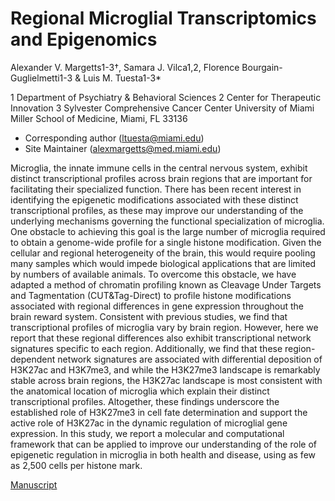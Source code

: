 # Regional Microglial Transcriptomics and Epigenomics

Alexander V. Margetts1-3†, Samara J. Vilca1,2, Florence Bourgain-Guglielmetti1-3 & Luis M. Tuesta1-3*

1 Department of Psychiatry & Behavioral Sciences
2 Center for Therapeutic Innovation
3 Sylvester Comprehensive Cancer Center
  University of Miami Miller School of Medicine, Miami, FL 33136
* Corresponding author (ltuesta@miami.edu)
* Site Maintainer (alexmargetts@med.miami.edu)

Microglia, the innate immune cells in the central nervous system, exhibit distinct transcriptional profiles
across brain regions that are important for facilitating their specialized function. There has been recent
interest in identifying the epigenetic modifications associated with these distinct transcriptional profiles,
as these may improve our understanding of the underlying mechanisms governing the functional
specialization of microglia. One obstacle to achieving this goal is the large number of microglia required
to obtain a genome-wide profile for a single histone modification. Given the cellular and regional
heterogeneity of the brain, this would require pooling many samples which would impede biological
applications that are limited by numbers of available animals. To overcome this obstacle, we have
adapted a method of chromatin profiling known as Cleavage Under Targets and Tagmentation
(CUT&Tag-Direct) to profile histone modifications associated with regional differences in gene
expression throughout the brain reward system. Consistent with previous studies, we find that
transcriptional profiles of microglia vary by brain region. However, here we report that these regional
differences also exhibit transcriptional network signatures specific to each region. Additionally, we find
that these region-dependent network signatures are associated with differential deposition of H3K27ac
and H3K7me3, and while the H3K27me3 landscape is remarkably stable across brain regions, the
H3K27ac landscape is most consistent with the anatomical location of microglia which explain their
distinct transcriptional profiles. Altogether, these findings underscore the established role of H3K27me3
in cell fate determination and support the active role of H3K27ac in the dynamic regulation of microglial
gene expression. In this study, we report a molecular and computational framework that can be applied
to improve our understanding of the role of epigenetic regulation in microglia in both health and disease,
using as few as 2,500 cells per histone mark.

[Manuscript]

[Manuscript]: https://www.biorxiv.org/content/10.1101/2024.08.08.607229v1

[workflowr]: https://github.com/workflowr/workflowr
